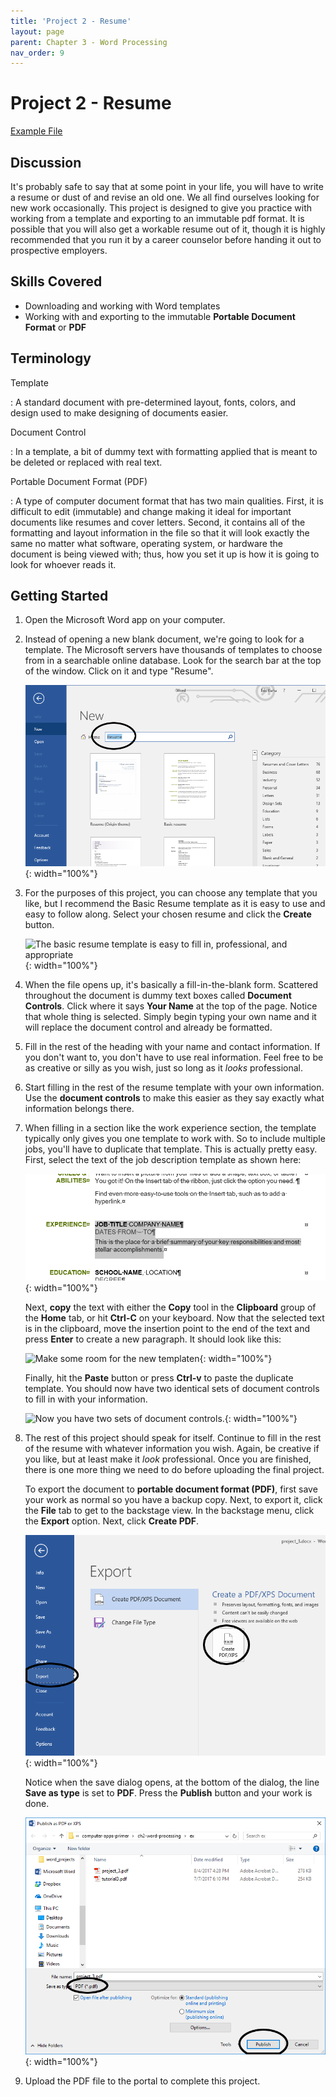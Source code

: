 ```yaml
---
title: 'Project 2 - Resume'
layout: page
parent: Chapter 3 - Word Processing
nav_order: 9
---
```


Project 2 - Resume
==================

[Example File](res/project_3.pdf)

Discussion
----------

It's probably safe to say that at some point in your life, you will have
to write a resume or dust of and revise an old one. We all find
ourselves looking for new work occasionally. This project is designed to
give you practice with working from a template and exporting to an
immutable pdf format. It is possible that you will also get a workable
resume out of it, though it is highly recommended that you run it by a
career counselor before handing it out to prospective employers.

Skills Covered
--------------

-   Downloading and working with Word templates
-   Working with and exporting to the immutable **Portable Document
    Format** or **PDF**

Terminology
-----------

Template

:   A standard document with pre-determined layout, fonts, colors, and
    design used to make designing of documents easier.

Document Control

:   In a template, a bit of dummy text with formatting applied that is
    meant to be deleted or replaced with real text.

Portable Document Format (PDF)

:   A type of computer document format that has two main qualities.
    First, it is difficult to edit (immutable) and change making it
    ideal for important documents like resumes and cover letters.
    Second, it contains all of the formatting and layout information in
    the file so that it will look exactly the same no matter what
    software, operating system, or hardware the document is being viewed
    with; thus, how you set it up is how it is going to look for whoever
    reads it.

Getting Started
---------------

1.  Open the Microsoft Word app on your computer.
2.  Instead of opening a new blank document, we're going to look for
    a template. The Microsoft servers have thousands of templates to
    choose from in a searchable online database. Look for the search bar
    at the top of the window. Click on it and type "Resume".

    ![Search for a resume template](images/project3/1.png){: width="100%"}

3.  For the purposes of this project, you can choose any template that
    you like, but I recommend the Basic Resume template as it is easy to
    use and easy to follow along. Select your chosen resume and click
    the **Create** button.

    ![The basic resume template is easy to fill in, professional, and
    appropriate](images/project3/2.png){: width="100%"}

4.  When the file opens up, it's basically a fill-in-the-blank form.
    Scattered throughout the document is dummy text boxes called
    **Document Controls**. Click where it says **Your Name** at the top
    of the page. Notice that whole thing is selected. Simply begin
    typing your own name and it will replace the document control and
    already be formatted.
5.  Fill in the rest of the heading with your name and
    contact information. If you don't want to, you don't have to use
    real information. Feel free to be as creative or silly as you wish,
    just so long as it *looks* professional.
6.  Start filling in the rest of the resume template with your
    own information. Use the **document controls** to make this easier
    as they say exactly what information belongs there.
7.  When filling in a section like the work experience section, the
    template typically only gives you one template to work with. So to
    include multiple jobs, you'll have to duplicate that template. This
    is actually pretty easy. First, select the text of the job
    description template as shown here:

    ![Select text to duplicate](images/project3/3.png){: width="100%"}

    Next, **copy** the text with either the **Copy** tool in the
    **Clipboard** group of the **Home** tab, or hit **Ctrl-C** on
    your keyboard. Now that the selected text is in the clipboard, move
    the insertion point to the end of the text and press **Enter** to
    create a new paragraph. It should look like this:

    ![Make some room for the new
    templaten](images/project3/4.png){: width="100%"}

    Finally, hit the **Paste** button or press **Ctrl-v** to paste the
    duplicate template. You should now have two identical sets of
    document controls to fill in with your information.

    ![Now you have two sets of
    document controls.](images/project3/5.png){: width="100%"}

8.  The rest of this project should speak for itself. Continue to fill
    in the rest of the resume with whatever information you wish. Again,
    be creative if you like, but at least make it *look* professional.
    Once you are finished, there is one more thing we need to do before
    uploading the final project.

    To export the document to **portable document format (PDF)**, first
    save your work as normal so you have a backup copy. Next, to export
    it, click the **File** tab to get to the backstage view. In the
    backstage menu, click the **Export** option. Next, click **Create
    PDF**.

    ![Exporting the file to a PDF](images/project3/6.png){: width="100%"}

    Notice when the save dialog opens, at the bottom of the dialog, the
    line **Save as type** is set to **PDF**. Press the **Publish**
    button and your work is done.

    ![Ensure the file type is PDF](images/project3/7.png){: width="100%"}

9.  Upload the PDF file to the portal to complete this project.

